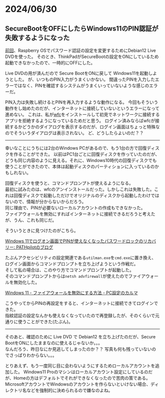 # 2024/06/30

## SecureBootをOFFにしたらWindows11のPIN認証が失敗するようになった

[前回](20240629-pi.md)、Raspberry OSでパスワード認証の設定を変更するためにDebian12 Live DVDを使った。
そのとき、ThinkPadがSecureBootの設定をONにしているため起動できなかったので、一時的にOFFにした。

Live DVDの用が済んだので Secure BootをONに戻して Windows11を起動しようとした。
が、いつものPIN入力がうまくいかない。
間違ったPINを入力したエラーではなく、PINを確認するシステムがうまくいっていないような感じのエラーだ。

PIN入力は失敗し続けるとPINを再入力するような動作になる。
今回もそういう動作をし始めたのだが、インターネットに接続していないというエラーになって進めない。
これは、私が[wfc](https://www.binisoft.org/wfc)をインストールして初見でネットワークに接続するアプリを拒絶するようになっているためだと思う。
ログイン済みならばwfcが接続するかどうかのダイアログを表示するのだが、ログイン画面はちょっと特殊なのでそういうダイアログは表示されない。
ど、どうしたらよいのだ？？

----

幸いなことにうちには2台のWindows PCがあるので、もう1台の方で回復ディスクを作ることができた。
以前はPC1台ごとに回復ディスクを作っていたのだが、どうも同じ内容のように見える。それに、Windows10時代の回復ディスクでも使うことができたので、本体は起動ディスクのパーティションに入っているのかもしれない。

回復ディスクを使うと、コマンドプロンプトが使えるようになる。  
最初に試みたのは、wfcのアンインストールだった。しかしこれは失敗した。これは回復ディスクで起動しただけでオリジナルのディスクから起動したわけではないので、情報が分からないからだろう。  
同じ理由で、PINが必要ないローカルアカウントの作成もできなかった。  
ファイアウォールを無効にすればインターネットに接続できるだろうと考えたが、うん、これも同じだ。

そういうときに見つけたのがこちら。

[Windows 11でログオン画面でPINが使えなくなったパスワードロックのリカバリー: PATHpilotのブログ](http://www.pathpilot.jp/blog/2024/04/post-3fc2c8.html)

たぶんアクセシビリティの設定関連である`utilman.exe`を`cmd.exe`に置き換え、ログイン画面からコマンドプロンプトを立ち上げようという作戦だ。  
そして私の場合は、このやり方でコマンドプロンプトが起動した。  
そのコマンドプロンプトからは`netsh advfirewall`が使えたのでファイアウォールを無効化した。

[Windows 11 - ファイアウォールを無効にする方法 - PC設定のカルマ](https://pc-karuma.net/how-to-disable-firewall-on-windows-11/#%E3%80%8C%E3%82%B3%E3%83%9E%E3%83%B3%E3%83%89%E3%83%97%E3%83%AD%E3%83%B3%E3%83%97%E3%83%88%E3%80%8D%E3%81%A7%E7%84%A1%E5%8A%B9%E3%81%AB%E3%81%99%E3%82%8B%E5%A0%B4%E5%90%88)

こうやってからPINの再設定をすると、インターネットに接続できてログインできた。  
指紋認証の設定なんかも使えなくなっていたので再登録したが、そのくらいで元通りに使うことができた(たぶん)。

----

そのあと、確認のために Live DVD で Debian12 を立ち上げたのだが、Secure BootをONにしたままなのに使えるじゃないか。。。  
なんだろう、昨日なにか見逃してしまったのか？？ 写真も何も残っていないのでさっぱりわからない。。。

とりあえず、もう一度同じ目に会わないようにするためローカルアカウントを追加した。
Windows11 Proのマシンはローカルアカウント設定にしているのだが、Homeの方はデフォルトでそれができなくなったので苦肉の策である。
MicrosoftアカウントでWindowsのアカウントを作らないといけない場合、ディレクトリ名などを強制的に決められるので嫌なのよね。
